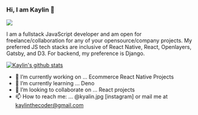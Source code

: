 ### Hi, I am Kaylin 👋
![](https://komarev.com/ghpvc/?username=kaylinkhanal)

I am a fullstack JavaScript developer and am open for freelance/collaboration for any of your opensource/company projects. My preferred JS tech stacks are inclusive of  React Native, React, Openlayers, Gatsby, and D3. For backend, my preference is Django.

[![Kaylin's github stats](https://github-readme-stats.vercel.app/api?username=kaylinkhanal)](https://github.com/kaylinkhanal/github-readme-stats)

- 🔭 I’m currently working on ... Ecommerce React Native Projects
- 🌱 I’m currently learning ... Deno
- 👯 I’m looking to collaborate on ... React projects
- 📫 How to reach me: ... @kyalin.jpg [instagram] or mail me at kaylinthecoder@gmail.com



